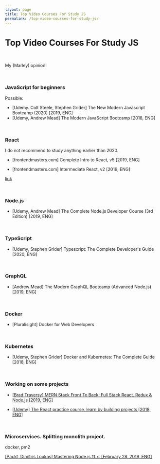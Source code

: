 ```yaml
---
layout: page
title: Top Video Courses For Study JS
permalink: /top-video-courses-for-study-js/
---
```


# Top Video Courses For Study JS

<br/>

My (Marley) opinion!

<br/>

### JavaScript for beginners

Possible:

- [Udemy. Colt Steele, Stephen Grider] The New Modern Javascript Bootcamp (2020) [2019, ENG]
- [Udemy, Andrew Mead] The Modern JavaScript Bootcamp [2018, ENG]

<br/>

### React

I do not recommend to study anything earlier than 2020.

- [frontendmasters.com] Complete Intro to React, v5 [2019, ENG]

- [frontendmasters.com] Intermediate React, v2 [2019, ENG]

[link](https://github.com/webmakaka/complete-intro-to-react-v5)

<br/>

### Node.js

- [Udemy, Andrew Mead] The Complete Node.js Developer Course (3rd Edition) [2019, ENG]

<br/>

### TypeScript

- [Udemy, Stephen Grider] Typescript: The Complete Developer's Guide [2020, ENG]

<br/>

### GraphQL

- [Andrew Mead] The Modern GraphQL Bootcamp (Advanced Node.js) [2019, ENG]

<br/>

### Docker

- [Pluralisight] Docker for Web Developers

<br/>

### Kubernetes

- [Udemy, Stephen Grider] Docker and Kubernetes: The Complete Guide [2018, ENG]

<br/>

### Working on some projects

- <a href="https://github.com/webmakaka/MERN-Stack-Front-To-Back-v2.0" rel="nofollow">[Brad Traversy] MERN Stack Front To Back: Full Stack React, Redux & Node.js [2019, ENG]</a>

- <a href="https://github.com/webmakaka/The-React-Practice-Course-Learn-by-Building-Projects" rel="nofollow">[Udemy] The React practice course, learn by building projects [2018, ENG]</a>

<br/>

### Microservices. Splitting monolith project.

docker, pm2

<a href="https://github.com/webmakaka/Mastering-Node.js-11.x">[Packt, Dimitris Loukas] Mastering Node.js 11.x. [February 28, 2019, ENG]</a>
